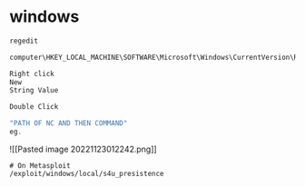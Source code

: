 # windows 
```powershell
regedit 

computer\HKEY_LOCAL_MACHINE\SOFTWARE\Microsoft\Windows\CurrentVersion\Run

Right click
New
String Value

Double Click

"PATH OF NC AND THEN COMMAND"
eg.
```
![[Pasted image 20221123012242.png]]

```
# On Metasploit
/exploit/windows/local/s4u_presistence 
```